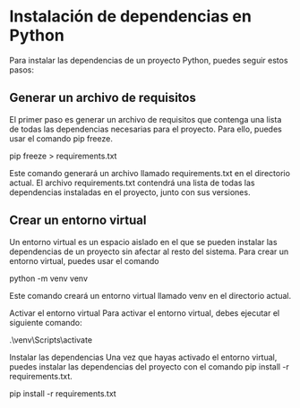 # Instalación de dependencias en Python

Para instalar las dependencias de un proyecto Python, puedes seguir estos pasos:

## Generar un archivo de requisitos
El primer paso es generar un archivo de requisitos que contenga una lista de todas las dependencias necesarias para el proyecto. Para ello, puedes usar el comando pip freeze.

pip freeze > requirements.txt

Este comando generará un archivo llamado requirements.txt en el directorio actual. El archivo requirements.txt contendrá una lista de todas las dependencias instaladas en el proyecto, junto con sus versiones.

## Crear un entorno virtual

Un entorno virtual es un espacio aislado en el que se pueden instalar las dependencias de un proyecto sin afectar al resto del sistema. Para crear un entorno virtual, puedes usar el comando 

python -m venv venv

Este comando creará un entorno virtual llamado venv en el directorio actual.

Activar el entorno virtual
Para activar el entorno virtual, debes ejecutar el siguiente comando:

.\venv\Scripts\activate

Instalar las dependencias
Una vez que hayas activado el entorno virtual, puedes instalar las dependencias del proyecto con el comando pip install -r requirements.txt.

pip install -r requirements.txt